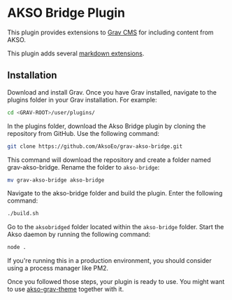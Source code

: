 # AKSO Bridge Plugin
This plugin provides extensions to [Grav CMS](https://github.com/getgrav/grav) for including content from AKSO.

This plugin adds several [markdown extensions](markdown.md).

## Installation

Download and install Grav. Once you have Grav installed, navigate to the plugins folder in your Grav installation. For example:

```sh
cd <GRAV-ROOT>/user/plugins/
```

In the plugins folder, download the Akso Bridge plugin by cloning the repository from GitHub. Use the following command:

```sh
git clone https://github.com/AksoEo/grav-akso-bridge.git
```

This command will download the repository and create a folder named grav-akso-bridge. Rename the folder to `akso-bridge`:

```sh
mv grav-akso-bridge akso-bridge
```

Navigate to the akso-bridge folder and build the plugin. Enter the following command:

```sh
./build.sh
```

Go to the `aksobridged` folder located within the `akso-bridge` folder. Start the Akso daemon by running the following command:

```sh
node .
```

If you're running this in a production environment, you should consider using a process manager like PM2.

Once you followed those steps, your plugin is ready to use. You might want to use [akso-grav-theme](https://github.com/AksoEo/akso-grav-theme) together with it.

